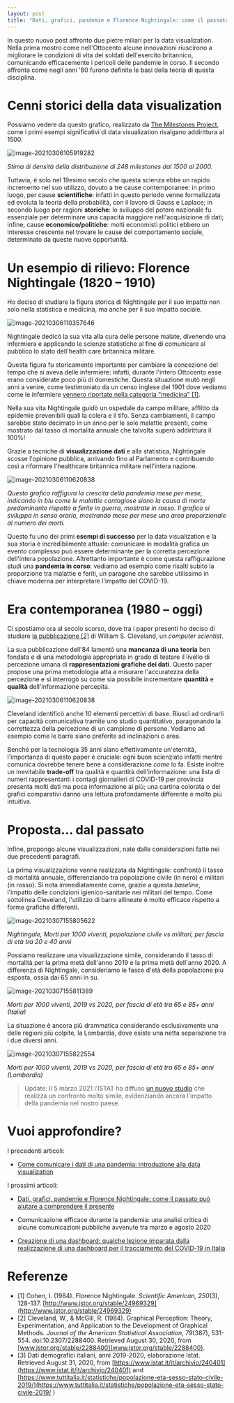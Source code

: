 ```yaml
---
layout: post
title: "Dati, grafici, pandemie e Florence Nightingale: come il passato può aiutare a comprendere il presente"
---
```


In questo nuovo post affronto due pietre miliari per la data visualization. Nella prima mostro come nell'Ottocento alcune innovazioni riuscirono a migliorare le condizioni di vita dei soldati dell'esercito britannico, comunicando efficacemente i pericoli delle pandemie in corso. Il secondo affronta come negli anni '80 furono definite le basi della teoria di questa disciplina.

# Cenni storici della data visualization

Possiamo vedere da questo grafico, realizzato da [The Milestones Project](https://www.datavis.ca/milestones/), come i primi esempi significativi di data visualization risalgano addirittura al 1500. 

![image-20210306105919282](https://bouncybutton.github.io/images/datavis/history-graph-datavis.png)

*Stima di densità della distribuzione di 248 milestones dal 1500 al 2000.* 

Tuttavia, è solo nel 19esimo secolo che questa scienza ebbe un rapido incremento nel suo utilizzo, dovuto a tre cause contemporanee: in primo luogo, per cause **scientifiche**: infatti in questo periodo venne formalizzata ed evoluta la teoria della probabilità, con il lavoro di Gauss e Laplace; in secondo luogo per ragioni **storiche**: lo sviluppo del potere nazionale fu essenziale per determinare una capacità maggiore nell'acquisizione di dati; infine, cause **economico/politiche**: molti economisti politici ebbero un interesse crescente nel trovare le cause del comportamento sociale, determinato da queste nuove opportunità.

# Un esempio di rilievo: Florence Nightingale (1820 – 1910)

Ho deciso di studiare la figura storica di Nightingale per il suo impatto non solo nella statistica e medicina, ma anche per il suo impatto sociale. 

![image-20210306110357646](https://bouncybutton.github.io/images/datavis/nightingale.png)

Nightingale dedicò la sua vita alla cura delle persone malate, divenendo una infermiera e applicando le scienze statistiche al fine di comunicare al pubblico lo stato dell'health care britannica militare.

Questa figura fu storicamente importante per cambiare la concezione del tempo che si aveva delle infermiere: infatti, durante l'intero Ottocento esse erano considerate poco più di domestiche. Questa situazione mutò negli anni a venire, come testimoniato da un censo inglese del 1901 dove vediamo come le infermiere [vennero riportate nella categoria "medicina" [1]](http://www.jstor.org/stable/24969329).

Nella sua vita Nightingale guidò un ospedale da campo militare, afflitto da epidemie prevenibili quali la colera e il tifo. Senza cambiamenti, il campo sarebbe stato decimato in un anno per le sole malattie presenti, come mostrato dal tasso di mortalità annuale che talvolta superò addirittura il 100%!

Grazie a tecniche di **visualizzazione dati** e alla statistica, Nightingale scosse l'opinione pubblica, arrivando fino al Parlamento e contribuendo così a riformare l'healthcare britannica militare nell'intera nazione.

![image-20210306110620838](https://bouncybutton.github.io/images/datavis/nightingale-chart.png)

*Questo grafico raffigura la crescita della pandemia mese per mese, indicando in blu come le malattie contagiose siano la causa di morte predominante rispetto a ferite in guerra, mostrate in rosso. Il grafico si sviluppa in senso orario, mostrando mese per mese una area proporzionale al numero dei morti.*

Questo fu uno dei primi **esempi di successo** per la data visualization e la sua storia è incredibilmente attuale: comunicare in modalità grafica un evento complesso può essere determinante per la corretta percezione dell'intera popolazione. Altrettanto importante è come questa raffigurazione studi una **pandemia in corso**: vediamo ad esempio come risalti subito la proporzione tra malattie e feriti, un paragone che sarebbe utilissimo in chiave moderna per interpretare l'impatto del COVID-19.

# Era contemporanea (1980 – oggi)

Ci spostiamo ora al secolo scorso, dove tra i paper presenti ho deciso di studiare [la pubblicazione [2]](www.jstor.org/stable/2288400) di William S. Cleveland, un *computer scientist*.

La sua pubblicazione dell'84 lamentò una **mancanza di una teoria** ben fondata e di una metodologia appropriata in grado di testare il livello di percezione umana di **rappresentazioni grafiche dei dati**. Questo paper propose una prima metodologia atta a misurare l'accuratezza della percezione e si interrogò su come sia possibile incrementare **quantità** e **qualità** dell'informazione percepita.

![image-20210306110620838](https://bouncybutton.github.io/images/datavis/cleveland-perception.png)

Cleveland identificò anche 10 elementi percettivi di base. Riuscì ad ordinarli per capacità comunicativa tramite uno studio quantitativo, paragonando la correttezza della percezione di un campione di persone. Vediamo ad esempio come le barre siano preferite ad inclinazioni o area.

Benché per la tecnologia 35 anni siano effettivamente un'eternità, l'importanza di questo paper è cruciale: ogni buon scienziato infatti mentre comunica dovrebbe tenere bene a considerazione *come* lo fa. Esiste inoltre un inevitabile **trade-off** tra qualità e quantità dell'informazione: una lista di numeri rappresentanti i contagi giornalieri di COVID-19 per provincia presenta molti dati ma poca informazione ai più; una cartina colorata o dei grafici comparativi danno una lettura profondamente differente e molto più intuitiva.

# Proposta... dal passato

Infine, propongo alcune visualizzazioni, nate dalle considerazioni fatte nei due precedenti paragrafi.

La prima visualizzazione venne realizzata da Nightingale: confrontò il tasso di mortalità annuale, differenziando tra popolazione civile (in nero) e militari (in rosso). Si nota immediatamente come, grazie a questa *baseline*, l'impatto delle condizioni igienico-sanitarie nei militari del tempo. Come sottolinea Cleveland, l'utilizzo di barre allineate è molto efficace rispetto a forme grafiche differenti.

![image-20210307155805622](https://bouncybutton.github.io/images/datavis/bar1.png)

*Nightingale, Morti per 1000 viventi, popolazione civile vs militari, per fascia di età tra 20 e 40 anni*

Possiamo realizzare una visualizzazione simile, considerando il tasso di mortalità per la prima metà dell'anno 2019 e la prima metà dell'anno 2020. A differenza di Nightingale, consideriamo le fasce d'età della popolazione più esposta, ossia dai 65 anni in su.

![image-20210307155811389](https://bouncybutton.github.io/images/datavis/bar2.png)

*Morti per 1000 viventi, 2019 vs 2020, per fascia di età tra 65 e 85+ anni (Italia)*

La situazione è ancora più drammatica considerando esclusivamente una delle regioni più colpite, la Lombardia, dove esiste una netta separazione tra i due diversi anni.

![image-20210307155822554](https://bouncybutton.github.io/images/datavis/bar3.png)

*Morti per 1000 viventi, 2019 vs 2020, per fascia di età tra 65 e 85+ anni (Lombardia)* 

>  Update: Il 5 marzo 2021 l'ISTAT ha diffuso [un nuovo studio](https://www.istat.it/it/archivio/254507) che realizza un confronto molto simile, evidenziando ancora l'impatto della pandemia nel nostro paese.

# Vuoi approfondire?

I precedenti articoli:

* [Come comunicare i dati di una pandemia: introduzione alla data visualization](https://bouncybutton.github.io/datavis-intro)

I prossimi articoli:

* [Dati, grafici, pandemie e Florence Nightingale: come il passato può aiutare a comprendere il presente](https://bouncybutton.github.io/storia-datavis/)

* Comunicazione efficace durante la pandemia: una analisi critica di alcune comunicazioni pubbliche avvenute tra marzo e agosto 2020
* [Creazione di una dashboard: qualche lezione imparata dalla realizzazione di una dashboard per il tracciamento del COVID-19 in Italia](https://bouncybutton.github.io/Dashboard/)

# Referenze

* [1] Cohen, I. (1984). Florence Nightingale. *Scientific American,* *250*(3), 128-137. [http://www.jstor.org/stable/24969329](http://www.jstor.org/stable/24969329)
* [2] Cleveland, W., & McGill, R. (1984). Graphical Perception: Theory, Experimentation, and Application to the Development of Graphical Methods. *Journal of the American Statistical Association*, *79*(387), 531-554. doi:10.2307/2288400. Retrieved August 30, 2020, from [www.jstor.org/stable/2288400](www.jstor.org/stable/2288400).
* [3] Dati demografici italiani, anni 2019-2020, elaborazione Istat. Retrieved August 31, 2020, from [https://www.istat.it/it/archivio/240401](https://www.istat.it/it/archivio/240401) and [https://www.tuttitalia.it/statistiche/popolazione-eta-sesso-stato-civile-2019/](https://www.tuttitalia.it/statistiche/popolazione-eta-sesso-stato-civile-2019/ ) 